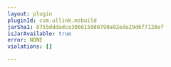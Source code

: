 ```yaml
---
layout: plugin
pluginId: com.ullink.msbuild
jarSha1: 8755dddadce306615080790a92eda29d6f7128ef
isJarAvailable: true
error: NONE
violations: []

---
```

